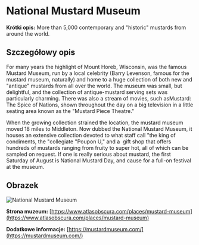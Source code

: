 # National Mustard Museum

**Krótki opis:**
More than 5,000 contemporary and "historic" mustards from around the world.

## Szczegółowy opis

For many years the highlight of Mount Horeb, Wisconsin, was the famous Mustard Museum, run by a local celebrity (Barry Levenson, famous for the mustard museum, naturally) and home to a huge collection of both new and "antique" mustards from all over the world. The museum was small, but delightful, and the collection of antique-mustard serving sets was particularly charming. There was also a stream of movies, such asMustard: The Spice of Nations, shown throughout the day on a big television in a little seating area known as the "Mustard Piece Theatre."

When the growing collection strained the location, the mustard museum moved 18 miles to Middleton. Now dubbed the National Mustard Museum, it houses an extensive collection devoted to what staff call "the king of condiments, the "collegiate "Poupon U," and a  gift shop that offers hundreds of mustards ranging from fruity to super hot, all of which can be sampled on request. If one is really serious about mustard, the first Saturday of August is National Mustard Day, and cause for a full-on festival at the museum.

## Obrazek

![National Mustard Museum](https://mustardmuseum.org/wp-content/uploads/2021/05/visit-gallery-MustardMuseum-entrance_0301.jpg)

**Strona muzeum:** [https://www.atlasobscura.com/places/mustard-museum](https://www.atlasobscura.com/places/mustard-museum)

**Dodatkowe informacje:** [https://mustardmuseum.com/](https://mustardmuseum.com/)

